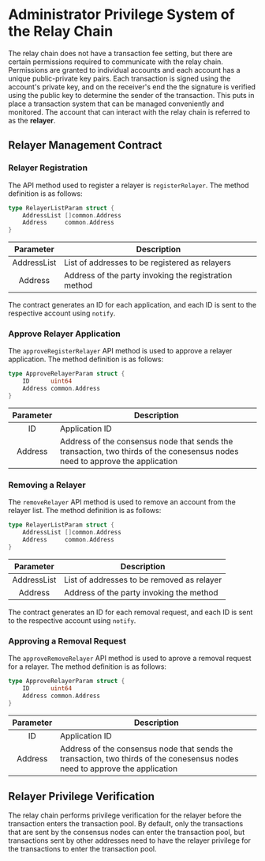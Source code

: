 # Administrator Privilege System of the Relay Chain

The relay chain does not have a transaction fee setting, but there are certain permissions required to communicate with the relay chain. Permissions are granted to individual accounts and each account has a unique public-private key pairs. Each transaction is signed using the account's private key, and on the receiver's end the the signature is verified using the public key to determine the sender of the transaction. This puts in place a transaction system that can be managed conveniently and monitored. The account that can interact with the relay chain is referred to as the **relayer**.

## Relayer Management Contract

### Relayer Registration

The API method used to register a relayer is `registerRelayer`. The method definition is as follows:

```go
type RelayerListParam struct {
	AddressList []common.Address
	Address     common.Address
}
```

|  Parameter  | Description                                           |
| :---------: | ----------------------------------------------------- |
| AddressList | List of addresses to be registered as relayers        |
|   Address   | Address of the party invoking the registration method |

The contract generates an ID for each application, and each ID is sent to the respective account using `notify`. 

### Approve Relayer Application

The `approveRegisterRelayer` API method is used to approve a relayer application. The method definition is as follows:

```go
type ApproveRelayerParam struct {
	ID      uint64
	Address common.Address
}
```

| Parameter | Description                                                                                                                  |
| :-------: | ---------------------------------------------------------------------------------------------------------------------------- |
|    ID     | Application ID                                                                                                               |
|  Address  | Address of the consensus node that sends the transaction, two thirds of the conesensus nodes need to approve the application |

### Removing a Relayer

The `removeRelayer` API method is used to remove an account from the relayer list. The method definition is as follows:

```go
type RelayerListParam struct {
	AddressList []common.Address
	Address     common.Address
}
```

|  Parameter  | Description                                |
| :---------: | ------------------------------------------ |
| AddressList | List of addresses to be removed as relayer |
|   Address   | Address of the party invoking the method   |

The contract generates an ID for each removal request, and each ID is sent to the respective account using `notify`. 

### Approving a Removal Request

The `approveRemoveRelayer` API method is used to aprove a removal request for a relayer. The method definition is as follows:

```go
type ApproveRelayerParam struct {
	ID      uint64
	Address common.Address
}
```

| Parameter | Description                                                                                                                  |
| :-------: | ---------------------------------------------------------------------------------------------------------------------------- |
|    ID     | Application ID                                                                                                               |
|  Address  | Address of the consensus node that sends the transaction, two thirds of the conesensus nodes need to approve the application |


## Relayer Privilege Verification

The relay chain performs privilege verification for the relayer before the transaction enters the transaction pool. By default, only the transactions that are sent by the consensus nodes can enter the transaction pool, but transactions sent by other addresses need to have the relayer privilege for the transactions to enter the transaction pool. 
